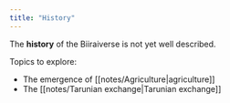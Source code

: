 ```yaml
---
title: "History"
---
```


The **history** of the Biiraiverse is not yet well described.

Topics to explore:

- The emergence of [[notes/Agriculture|agriculture]]
- The [[notes/Tarunian exchange|Tarunian exchange]]
